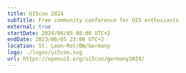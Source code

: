 ```yaml
---
title: UI5con 2024
subTitle: Free community conference for UI5 enthusiasts
external: true
startDate: 2024/06/05 08:00 UTC+2
endDate: 2023/06/05 23:00 UTC+2
location: St. Leon-Rot/BW/Germany
logo: ./logos/ui5con.svg
url: https://openui5.org/ui5con/germany2024/
---
```

